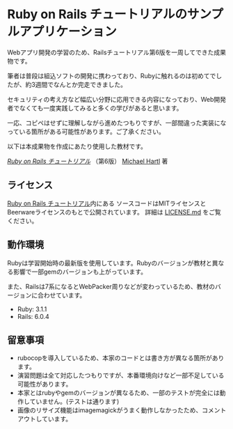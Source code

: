 # Ruby on Rails チュートリアルのサンプルアプリケーション

Webアプリ開発の学習のため、Railsチュートリアル第6版を一周してできた成果物です。

筆者は普段は組込ソフトの開発に携わっており、Rubyに触れるのは初めてでしたが、約3週間でなんとか完走できました。

セキュリティの考え方など幅広い分野に応用できる内容になっており、Web開発者でなくても一度実践してみると多くの学びがあると思います。

一応、コピペはせずに理解しながら進めたつもりですが、一部間違った実装になっている箇所がある可能性があります。ご了承ください。

以下は本成果物を作成にあたり使用した教材です。

[*Ruby on Rails チュートリアル*](https://railstutorial.jp/)
（第6版）
[Michael Hartl](https://www.michaelhartl.com/) 著

## ライセンス

[Ruby on Rails チュートリアル](https://railstutorial.jp/)内にある
ソースコードはMITライセンスとBeerwareライセンスのもとで公開されています。
詳細は [LICENSE.md](LICENSE.md) をご覧ください。

## 動作環境

Rubyは学習開始時の最新版を使用しています。Rubyのバージョンが教材と異なる影響で一部gemのバージョンも上がっています。

また、Railsは7系になるとWebPacker周りなどが変わっているため、教材のバージョンに合わせています。

* Ruby: 3.1.1
* Rails: 6.0.4

## 留意事項

* rubocopを導入しているため、本家のコードとは書き方が異なる箇所があります。
* 演習問題は全て対応したつもりですが、本番環境向けなど一部不足している可能性があります。
* 本家とはrubyやgemのバージョンが異なるため、一部のテストが完全には動作していません。(テストは通ります)
* 画像のリサイズ機能はimagemagickがうまく動作しなかったため、コメントアウトしています。
